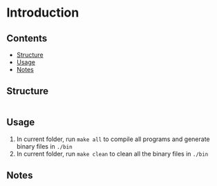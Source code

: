 # Introduction

## Contents

- [Structure](#Structure)
- [Usage](#Usage)
- [Notes](#Notes)

## Structure

```
```

## Usage

1. In current folder, run `make all` to compile all programs and generate binary files in `./bin`  
2. In current folder, run `make clean` to clean all the binary files in `./bin`  
 
## Notes

